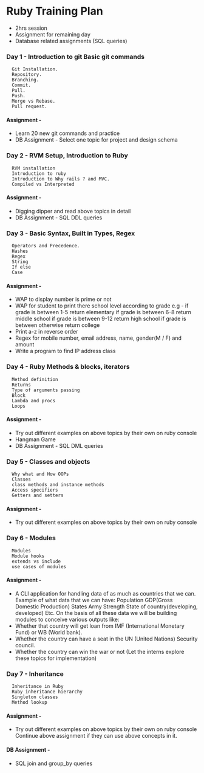 # Ruby Training Plan 
  * 2hrs session
  * Assignment for remaining day
  * Database related assignments (SQL queries)

### Day 1 -  Introduction to git Basic git commands
```
  Git Installation.
  Repository.
  Branching.
  Commit.
  Pull.
  Push.
  Merge vs Rebase.
  Pull request.
```

#### Assignment -
  * Learn 20 new git commands and practice
  * DB Assignment - Select one topic for project and design schema


### Day 2  - RVM Setup, Introduction to Ruby
```
  RVM installation
  Introduction to ruby
  Introduction to Why rails ? and MVC.
  Compiled vs Interpreted
```

#### Assignment - 
  * Digging dipper and read above topics in detail
  * DB Assignment - SQL DDL queries

### Day 3  -  Basic Syntax, Built in Types, Regex
```
  Operators and Precedence.
  Hashes
  Regex
  String
  If else
  Case
```

#### Assignment - 
  * WAP to display number is prime or not
  * WAP for student to print there school level according to grade
    e.g -
    if grade is between 1-5 return elementary
    if grade is between 6-8 return middle school
    if grade is between 9-12 return high school
    if grade is between otherwise return college
  * Print a-z in reverse order
  * Regex for mobile number, email address, name, gender(M / F) and  amount
  * Write a program to find IP address class


### Day 4  -  Ruby Methods & blocks, iterators
```
  Method definition
  Returns
  Type of arguments passing
  Block
  Lambda and procs
  Loops
```

#### Assignment - 
  * Try out different examples on above topics by their own on ruby console
  *  Hangman Game
  * DB Assignment - SQL DML queries

### Day 5  -  Classes and objects
```
  Why what and How OOPs
  Classes
  class methods and instance methods
  Access specifiers
  Getters and setters
```

#### Assignment - 
  * Try out different examples on above topics by their own on ruby console

### Day 6  -  Modules
```
  Modules
  Module hooks
  extends vs include
  use cases of modules
```

#### Assignment - 
  * A CLI application for handling data of as much as countries that we can. Example of what data that we can have:
    Population
    GDP(Gross Domestic Production)
    States
    Army Strength
    State of country(developing, developed)
    Etc.
  On the basis of all these data we will be building modules to conceive various outputs like:
   * Whether that country will get loan from IMF (International Monetary Fund) or WB (World bank).
   * Whether the country can have a seat in the UN (United Nations) Security council.
   * Whether the country can win the war or not
  (Let the interns explore these topics for implementation)

### Day 7 - Inheritance
```
  Inheritance in Ruby
  Ruby inheritance hierarchy
  Singleton classes
  Method lookup
```

#### Assignment - 
  * Try out different examples on above topics by their own on ruby console
  Continue above assignment if they can use above concepts in it.

####  DB Assignment - 
  * SQL join and  group_by queries


